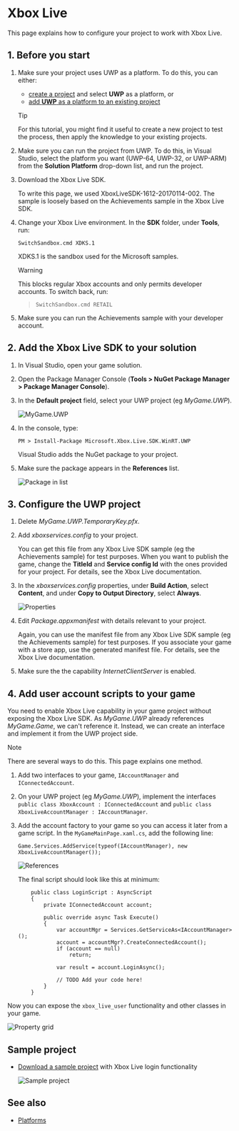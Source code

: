 # Xbox Live

This page explains how to configure your project to work with Xbox Live.

## 1. Before you start

1. Make sure your project uses UWP as a platform. To do this, you can either:

    * [create a project](../../get-started/create-a-project.md) and select **UWP** as a platform, or
    * [add **UWP** as a platform to an existing project](../add-or-remove-a-platform.md)

    >[!Tip]
    >For this tutorial, you might find it useful to create a new project to test the process, then apply the knowledge to your existing projects.

2. Make sure you can run the project from UWP. To do this, in Visual Studio, select the platform you want (UWP-64, UWP-32, or UWP-ARM) from the **Solution Platform** drop-down list, and run the project.

3. Download the Xbox Live SDK.
    
    To write this page, we used XboxLiveSDK-1612-20170114-002. The sample is loosely based on the Achievements sample in the Xbox Live SDK.

4. Change your Xbox Live environment. In the **SDK** folder, under **Tools**, run:

    ```
    SwitchSandbox.cmd XDKS.1
    ```

    XDKS.1 is the sandbox used for the Microsoft samples.

    >[!Warning] 
    >This blocks regular Xbox accounts and only permits developer accounts. To switch back, run: 
    
    >```
    >SwitchSandbox.cmd RETAIL
    >```
    
5. Make sure you can run the Achievements sample with your developer account.

## 2. Add the Xbox Live SDK to your solution

1. In Visual Studio, open your game solution.

2. Open the Package Manager Console (**Tools > NuGet Package Manager > Package Manager Console**).

3. In the **Default project** field, select your UWP project (eg *MyGame.UWP*).

	![MyGame.UWP](media/xboxlive01.png)

4. In the console, type:

    ```
    PM > Install-Package Microsoft.Xbox.Live.SDK.WinRT.UWP
    ```

    Visual Studio adds the NuGet package to your project. 

5. Make sure the package appears in the **References** list.

	![Package in list](media/xboxlive02.png)

## 3. Configure the UWP project

1. Delete *MyGame.UWP.TemporaryKey.pfx*.

2. Add *xboxservices.config* to your project.
   
    You can get this file from any Xbox Live SDK sample (eg the Achievements sample) for test purposes. When you want to publish the game, change the **TitleId** and **Service config Id** with the ones provided for your project. For details, see the Xbox Live documentation.

3. In the *xboxservices.config* properties, under **Build Action**, select **Content**, and under **Copy to Output Directory**, select **Always**.

	![Properties](media/xboxlive03.png)

4. Edit *Package.appxmanifest* with details relevant to your project.

    Again, you can use the manifest file from any Xbox Live SDK sample (eg the Achievements sample) for test purposes. If you associate your game with a store app, use the generated manifest file. For details, see the Xbox Live documentation.

5. Make sure the the capability *InternetClientServer* is enabled.

## 4. Add user account scripts to your game

You need to enable Xbox Live capability in your game project without exposing the Xbox Live SDK. As *MyGame.UWP* already references *MyGame.Game*, we can't reference it. Instead, we can create an interface and implement it from the UWP project side.

>[!Note]
>There are several ways to do this. This page explains one method.

1. Add two interfaces to your game, `IAccountManager` and `IConnectedAccount`. 

2. On your UWP project (eg *MyGame.UWP*), implement the interfaces `public class XboxAccount : IConnectedAccount` and `public class XboxLiveAccountManager : IAccountManager`. 

3. Add the account factory to your game so you can access it later from a game script. In the `MyGameMainPage.xaml.cs`, add the following line:

    ```
    Game.Services.AddService(typeof(IAccountManager), new XboxLiveAccountManager());
    ```

    ![References](media/xboxlive04.png)

    The final script should look like this at minimum:

    ```
        public class LoginScript : AsyncScript
        {
            private IConnectedAccount account;

            public override async Task Execute()
            {
                var accountMgr = Services.GetServiceAs<IAccountManager>();
                account = accountMgr?.CreateConnectedAccount();
			    if (account == null)
				    return;

                var result = account.LoginAsync();
			
	    		// TODO Add your code here!
            }
        }
    ```

Now you can expose the `xbox_live_user` functionality and other classes in your game.

![Property grid](media/xboxlive05.png)

## Sample project

* [Download a sample project](media/XboxLiveSample.zip) with Xbox Live login functionality 

    ![Sample project](media/xboxlive08.png)

## See also

* [Platforms](../index.md)